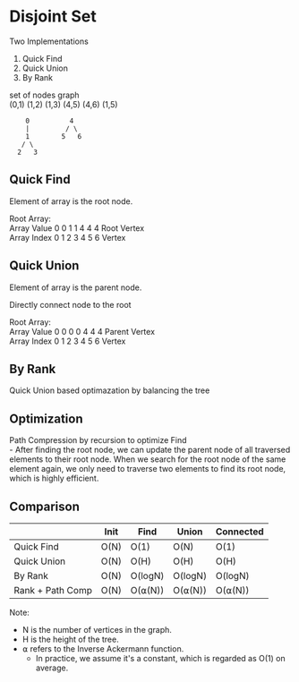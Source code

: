 # Disjoint Set

Two Implementations
1. Quick Find
2. Quick Union
3. By Rank 

set of nodes graph  
(0,1) (1,2) (1,3)
(4,5) (4,6) (1,5)

```
    0          4
    |         / \
    1        5   6
   / \
  2   3
```


## Quick Find
Element of array is the root node.

Root Array:    
Array Value 0  0  1  1  4  4  4    Root Vertex  
Array Index 0  1  2  3  4  5  6    Vertex

## Quick Union
Element of array is the parent node.

Directly connect node to the root

Root Array:  
Array Value 0  0  0  0  4  4  4    Parent Vertex  
Array Index 0  1  2  3  4  5  6    Vertex

## By Rank
Quick Union based optimazation by balancing the tree

## Optimization 
Path Compression by recursion to optimize Find  
    - After finding the root node, we can update the parent node of all traversed elements to their root node. When we search for the root node of the same element again, we only need to traverse two elements to find its root node, which is highly efficient.


## Comparison

| |Init|Find|Union|Connected
|---|---|---|---|---|
|Quick Find| O(N) | O(1)| O(N) | O(1) |
|Quick Union| O(N) | O(H)| O(H) | O(H) | 
|By Rank| O(N) | O(logN)| O(logN) | O(logN) |
|Rank + Path Comp|	O(N) |	O(⍺(N))	| O(⍺(N)) |	O(⍺(N))

Note:   
* N is the number of vertices in the graph. 
* H is the height of the tree.
* ⍺ refers to the Inverse Ackermann function. 
    * In practice, we assume it's a constant, which is regarded as O(1) on average. 
